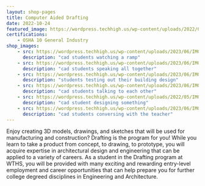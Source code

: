 ```yaml
---
layout: shop-pages
title: Computer Aided Drafting
date: 2022-10-24
featured_image: https://wordpress.techhigh.us/wp-content/uploads/2022/04/lucas-kepner-Yn8D5B8C-eY-unsplash-1.jpg
certifications:
    - OSHA 10 General Industry
shop_images:
    - src: https://wordpress.techhigh.us/wp-content/uploads/2023/06/IMG_8623.JPG.jpg
      description: "cad students watching a ramp"
    - src: https://wordpress.techhigh.us/wp-content/uploads/2023/06/IMG_6401.JPG.jpg
      description: "cad students speaking all together"
    - src: https://wordpress.techhigh.us/wp-content/uploads/2023/06/IMG_3406.JPG.jpg
      description: "students testing out their building design"
    - src: https://wordpress.techhigh.us/wp-content/uploads/2023/06/IMG_0105.HEIC.jpg
      description: "cad students talking to each other"
    - src: https://wordpress.techhigh.us/wp-content/uploads/2022/05/IMG-5783-1.jpg
      description: "cad student designing something"
    - src: https://wordpress.techhigh.us/wp-content/uploads/2023/06/IMG_0090.HEIC.jpg
      description: "cad students conversing with the teacher"
---
```


Enjoy creating 3D models, drawings, and sketches that will be used for manufacturing and construction? Drafting is the program for you! While you learn to take a product from concept, to drawing, to prototype, you will acquire expertise in architectural design and engineering that can be applied to a variety of careers. As a student in the Drafting program at WTHS, you will be provided with many exciting and rewarding entry-level employment and career opportunities that can help prepare you for further college degreed disciplines in Engineering and Architecture.